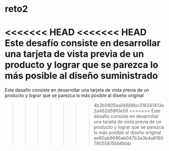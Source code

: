 # reto2
<<<<<<< HEAD
<<<<<<< HEAD
Este desafío consiste en desarrollar una tarjeta de vista previa de un producto y lograr que se parezca lo más posible al diseño suministrado
=======
 Este desafío consiste en desarrollar una tarjeta de vista previa de un producto y lograr que se parezca lo más posible al diseño original
>>>>>>> 4b3b0905ea14688bc316341413e2a462d59f0e59
=======
Este desafío consiste en desarrollar una tarjeta de vista previa de un producto y lograr que se parezca lo más posible al diseño original
>>>>>>> ae60ab9686ab047b3a3b4a616079055815bb6bbb
